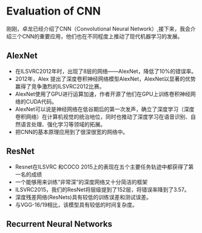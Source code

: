# Evaluation of CNN
刚刚，卓龙已经介绍了CNN（Convolutional Neural Network）,接下来，我会介绍三个CNN的重要应用，他们也在不同程度上推动了现代机器学习的发展。
## AlexNet
* 在ILSVRC2012年时，出现了8层的网络——AlexNet，降低了10%的错误率。
* 2012年，Alex 提出了深度卷积神经网络模型AlexNet，AlexNet以显著的优势赢得了竞争激烈的ILSVRC2012比赛。
* AlexNet使用了GPU进行运算加速，作者开源了他们在GPU上训练卷积神经网络的CUDA代码。
* AlexNet可以说是神经网络在低谷期后的第一次发声，确立了深度学习（深度卷积网络）在计算机视觉的统治地位，同时也推动了深度学习在语音识别、自然语言处理、强化学习等领域的拓展。
* 把CNN的基本原理应用到了很深很宽的网络中。
## ResNet
* Resnet在ILSVRC 和COCO 2015上的表现在五个主要任务轨迹中都获得了第一名的成绩
* 一个能够用来训练“非常深”的深度网络又十分简洁的框架
* ILSVRC2015，我们的ResNet将层级提到了152层，将错误率降到了3.57。
* 深度残差网络(ResNets)具有较低的训练误差和测试误差。
* 与VGG-16/19相比，该模型具有较低的时间复杂度。
## Recurrent Neural Networks